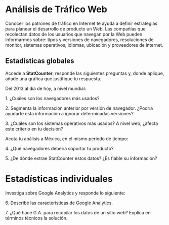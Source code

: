 # Análisis de Tráfico Web

Conocer los patrones de tráfico en Internet te ayuda a definir estrategias para planear el desarrollo de producto un Web. Las compañías que recolectan datos de los usuarios que navegan por la Web pueden informarmos sobre: tipos y versiones de navegadores, resoluciones de monitor, sistemas operativos, idiomas, ubicación y proveedores de internet.

## Estadísticas globales

Accede a **StatCounter**, responde las siguientes preguntas y, donde aplique, añade una gráfica que justifique tu respuesta.

Del 2013 al día de hoy, a nivel mundial:

1\. ¿Cuáles son los navegadores más usados?

2\. Segmenta la información anterior por versión de navegador. ¿Podría ayudarte esta información a ignorar determinadas versiones?

3\. ¿Cuáles son los sistemas operativos más usados? A nivel web, ¿afecta este criterio en tu decisión?

Acota tu análisis a México, en el mismo periodo de tiempo:

4\. ¿Qué navegadores debería soportar tu producto?

5\. ¿De dónde extrae StatCounter estos datos? ¿Es fiable su información?

# Estadísticas individuales

Investiga sobre Google Analytics y responde lo siguiente:

6\. Describe las características de Google Analytics.

7\. ¿Qué hace G.A. para recopilar los datos de un sitio web? Explica en términos técnicos la solución.
